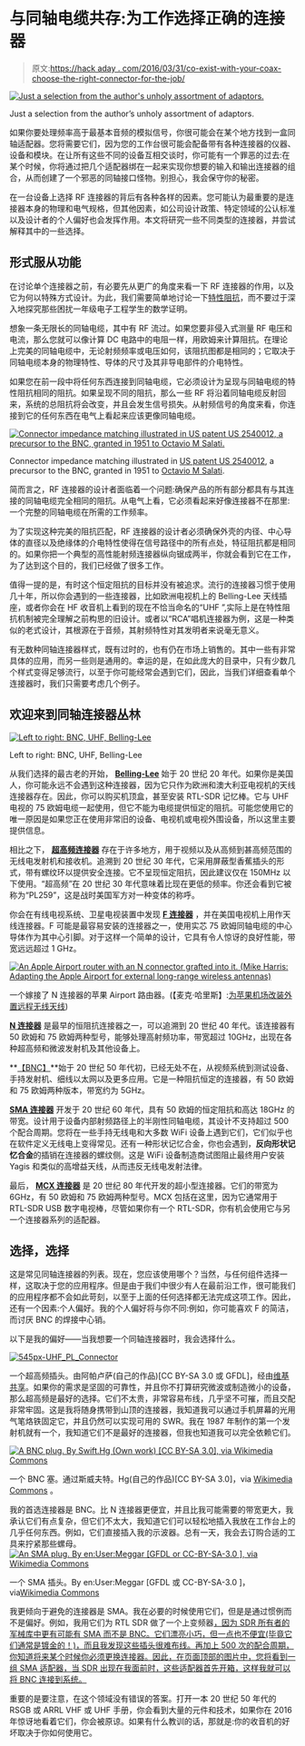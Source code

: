 # 与同轴电缆共存:为工作选择正确的连接器

> 原文:[https://hack aday . com/2016/03/31/co-exist-with-your-coax-choose-the-right-connector-for-the-job/](https://hackaday.com/2016/03/31/co-exist-with-your-coax-choose-the-right-connector-for-the-job/)

[![Just a selection from the author's unholy assortment of adaptors.](../Images/c13c2fa661d490045f50714ae266bbfb.png)](https://hackaday.com/wp-content/uploads/2016/03/adaptor-assortment.jpg)

Just a selection from the author’s unholy assortment of adaptors.

如果你要处理频率高于最基本音频的模拟信号，你很可能会在某个地方找到一盒同轴适配器。您将需要它们，因为您的工作台很可能会配备带有各种连接器的仪器、设备和模块。在让所有这些不同的设备互相交谈时，你可能有一个罪恶的过去:在某个时候，你将通过把几个适配器绑在一起来实现你想要的输入和输出连接器的组合，从而创建了一个邪恶的同轴接口怪物。别担心，我会保守你的秘密。

在一台设备上选择 RF 连接器的背后有各种各样的因素。您可能认为最重要的是连接器本身的物理和电气规格，但其他因素，如公司设计政策、特定领域的公认标准以及设计者的个人偏好也会发挥作用。本文将研究一些不同类型的连接器，并尝试解释其中的一些选择。

## 形式服从功能

在讨论单个连接器之前，有必要先从更广的角度来看一下 RF 连接器的作用，以及它为何以特殊方式设计。为此，我们需要简单地讨论一下[特性阻抗](https://en.wikipedia.org/wiki/Characteristic_impedance)，而不要过于深入地探究那些困扰一年级电子工程学生的数学证明。

想象一条无限长的同轴电缆，其中有 RF 流过。如果您要非侵入式测量 RF 电压和电流，那么您就可以像计算 DC 电路中的电阻一样，用欧姆来计算阻抗。在理论上完美的同轴电缆中，无论射频频率或电压如何，该阻抗图都是相同的；它取决于同轴电缆本身的物理特性、导体的尺寸及其非导电部件的介电特性。

如果您在前一段中将任何东西连接到同轴电缆，它必须设计为呈现与同轴电缆的特性阻抗相同的阻抗。如果呈现不同的阻抗，那么一些 RF 将沿着同轴电缆反射回来，系统的总阻抗将会改变，并且会发生信号损失。从射频信号的角度来看，你连接到它的任何东西在电气上看起来应该更像同轴电缆。

[![Connector impedance matching illustrated in US patent US 2540012, a precursor to the BNC, granted in 1951 to Octavio M Salati.](../Images/19509a5dcaa588435743bc80dac46c50.png)](https://hackaday.com/wp-content/uploads/2016/03/us2540012-0.png)

Connector impedance matching illustrated in [US patent US 2540012](http://www.google.com/patents/US2540012), a precursor to the BNC, granted in 1951 to [Octavio M Salati](https://en.wikipedia.org/wiki/Octavio_M._Salati).

简而言之，RF 连接器的设计者面临着一个问题:确保产品的所有部分都具有与其连接的同轴电缆完全相同的阻抗。从电气上看，它必须看起来好像连接器不在那里:一个完整的同轴电缆在所需的工作频率。

为了实现这种完美的阻抗匹配，RF 连接器的设计者必须确保外壳的内径、中心导体的直径以及绝缘体的介电特性使得在信号路径中的所有点处，特征阻抗都是相同的。如果你把一个典型的高性能射频连接器纵向锯成两半，你就会看到它在工作，为了达到这个目的，我们已经做了很多工作。

值得一提的是，有时这个恒定阻抗的目标并没有被追求。流行的连接器习惯于使用几十年，所以你会遇到的一些连接器，比如欧洲电视机上的 Belling-Lee 天线插座，或者你会在 HF 收音机上看到的现在不恰当命名的“UHF ”,实际上是在特性阻抗机制被完全理解之前构思的旧设计。或者以“RCA”唱机连接器为例，这是一种类似的老式设计，其根源在于音频，其射频特性对其发明者来说毫无意义。

有无数种同轴连接器样式，既有过时的，也有仍在市场上销售的。其中一些有非常具体的应用，而另一些则是通用的。幸运的是，在如此庞大的目录中，只有少数几个样式变得足够流行，以至于你可能经常会遇到它们，因此，当我们详细查看单个连接器时，我们只需要考虑几个例子。

## 欢迎来到同轴连接器丛林

[![Left to right: BNC, UHF, Belling-Lee](../Images/d2f6d2d15bb8a896d033733ffa08836c.png)](https://hackaday.com/wp-content/uploads/2016/03/bnc-uhf-belling-lee.jpg)

Left to right: BNC, UHF, Belling-Lee

从我们选择的最古老的开始， **[Belling-Lee](https://en.wikipedia.org/wiki/Belling-Lee_connector)** 始于 20 世纪 20 年代。如果你是美国人，你可能永远不会遇到这种连接器，因为它只作为欧洲和澳大利亚电视机的天线连接器存在。因此，你可以购买机顶盒，甚至安装 RTL-SDR 记忆棒。它与 UHF 电视的 75 欧姆电缆一起使用，但它不能为电缆提供恒定的阻抗。可能您使用它的唯一原因是如果您正在使用非常旧的设备、电视机或电视外围设备，所以这里主要提供信息。

相比之下， **[超高频连接器](https://en.wikipedia.org/wiki/UHF_connector)** 存在于许多地方，用于视频以及从高频到甚高频范围的无线电发射机和接收机。追溯到 20 世纪 30 年代，它采用屏蔽型香蕉插头的形式，带有螺纹环以提供安全连接。它不呈现恒定阻抗，因此建议仅在 150MHz 以下使用。“超高频”在 20 世纪 30 年代意味着比现在更低的频率。你还会看到它被称为“PL259”，这是战时美国军方对一种变体的称呼。

你会在有线电视系统、卫星电视装置中发现 **[F 连接器](https://en.wikipedia.org/wiki/F_connector)** ，并在美国电视机上用作天线连接器。F 可能是最容易安装的连接器之一，使用实芯 75 欧姆同轴电缆的中心导体作为其中心引脚。对于这样一个简单的设计，它具有令人惊讶的良好性能，带宽远远超过 1 GHz。

[![An Apple Airport router with an N connector grafted into it. (Mike Harris: Adapting the Apple Airport for external long-range wireless antennas)](../Images/4c25754829361b6e9ff3dd78cf840696.png)](https://hackaday.com/wp-content/uploads/2016/03/airport-with-n.jpg) 

一个嫁接了 N 连接器的苹果 Airport 路由器。(【麦克·哈里斯】:[为苹果机场改装外置远程无线天线](http://mbharris.co.uk/articles/airport//))

[**N 连接器**](https://en.wikipedia.org/wiki/N_connector) 是最早的恒阻抗连接器之一，可以追溯到 20 世纪 40 年代。该连接器有 50 欧姆和 75 欧姆两种型号，能够处理高射频功率，带宽超过 10GHz，出现在各种超高频和微波发射机及其他设备上。

**[【BNC】](https://en.wikipedia.org/wiki/BNC_connector)**始于 20 世纪 50 年代初，已经无处不在，从视频系统到测试设备、手持发射机、细线以太网以及更多应用。它是一种阻抗恒定的连接器，有 50 欧姆和 75 欧姆两种版本，带宽约为 5GHz。

**[SMA 连接器](https://en.wikipedia.org/wiki/SMA_connector)** 开发于 20 世纪 60 年代，具有 50 欧姆的恒定阻抗和高达 18GHz 的带宽。设计用于设备内部射频路径上的半刚性同轴电缆，其设计不支持超过 500 个配合周期。您将在一些手持无线电和大多数 WiFi 设备上遇到它们，它们似乎也在软件定义无线电上变得常见。还有一种形状记忆合金，你也会遇到，**反向形状记忆合金**的插销在连接器的螺纹侧。这是 WiFi 设备制造商试图阻止最终用户安装 Yagis 和类似的高增益天线，从而违反无线电发射法律。

最后， [**MCX 连接器**](https://en.wikipedia.org/wiki/MCX_connector) 是 20 世纪 80 年代开发的超小型连接器。它们的带宽为 6GHz，有 50 欧姆和 75 欧姆两种型号。MCX 包括在这里，因为它通常用于 RTL-SDR USB 数字电视棒，尽管如果你有一个 RTL-SDR，你有机会使用它与另一个连接器系列的适配器。

## 选择，选择

这是常见同轴连接器的列表。现在，您应该使用哪个？当然，与任何组件选择一样，这取决于您的应用程序。但是由于我们中很少有人在最前沿工作，很可能我们的应用程序都不会如此苛刻，以至于上面的任何选择都无法完成这项工作。因此，还有一个因素:个人偏好。我的个人偏好将与你不同:例如，你可能喜欢 F 的简洁，而讨厌 BNC 的焊接中心销。

以下是我的偏好——当我想要一个同轴连接器时，我会选择什么。

[![545px-UHF_PL_Connector](../Images/83a45741c8100d099c4e9215d7f749b0.png)](https://hackaday.com/wp-content/uploads/2016/03/545px-uhf_pl_connector.jpg) 

一个超高频插头。由阿帕卢萨(自己的作品)[CC BY-SA 3.0 或 GFDL]，经由[维基共享](https://commons.wikimedia.org/wiki/File:UHF_PL_Connector.jpg)。如果你的需求是坚固的可靠性，并且你不打算研究微波或制造微小的设备，那么超高频是最好的选择。它们不太贵，非常容易布线，几乎坚不可摧，而且交配非常牢固。这是我将随身携带到山顶的连接器，我知道我可以通过手机屏幕的光用气笔烙铁固定它，并且仍然可以实现可用的 SWR。我在 1987 年制作的第一个发射机就有一个，我知道它们不是最好的连接器，但我也知道我可以完全依赖它们。

[![A BNC plug. By Swift.Hg (Own work) [CC BY-SA 3.0], via Wikimedia Commons](../Images/3a10c6a03730231d0e2b75ce6b4b9b05.png)](https://hackaday.com/wp-content/uploads/2016/03/592px-bnc_connector_50_ohm_male.jpg) 

一个 BNC 塞。通过斯威夫特。Hg(自己的作品)[CC BY-SA 3.0]，via [Wikimedia Commons](https://commons.wikimedia.org/wiki/File:BNC_connector_50_ohm_male.jpg) 。

我的首选连接器是 BNC。比 N 连接器更便宜，并且比我可能需要的带宽更大，我承认它们有点复杂，但它们不太大，我知道它们可以轻松地插入我放在工作台上的几乎任何东西。例如，它们直接插入我的示波器。总有一天，我会去订购合适的工具来拧紧那些螺母。[![An SMA plug. By en:User:Meggar [GFDL or CC-BY-SA-3.0 ], via Wikimedia Commons](../Images/50714244a90571a17e2486aa716e00da.png)](https://hackaday.com/wp-content/uploads/2016/03/sma_connector.jpg) 

一个 SMA 插头。By en:User:Meggar [GFDL 或 CC-BY-SA-3.0 ]，via[Wikimedia Commons](https://commons.wikimedia.org/wiki/File:SMA_connector.jpg?uselang=en-gb)

我更倾向于避免的连接器是 SMA。我在必要的时候使用它们，但是是通过惯例而不是偏好。例如，我用它们为 RTL SDR 做了一个上变频器[，因为 SDR 所有者的军械库中更有可能有 SMA 而不是 BNC。它们漂亮小巧，但一点也不便宜(毕竟它们通常是镀金的！)，而且我发现这些插头很难布线。再加上 500 次的配合周期，你知道将来某个时候你必须更换连接器。因此，在页面顶部的图片中，您将看到一组 SMA 适配器，当 SDR 出现在我面前时，这些适配器首先开箱，这样我就可以将 BNC 连接到系统。](https://hackaday.io/project/8486-hf-receive-converter-for-rtl-sdrs-and-similar)

重要的是要注意，在这个领域没有错误的答案。打开一本 20 世纪 50 年代的 RSGB 或 ARRL VHF 或 UHF 手册，你会看到大量的元件和技术，如果你在 2016 年惊讶地看着它们，你会被原谅。如果有什么教训的话，那就是:你的收音机的好坏取决于你如何使用它。